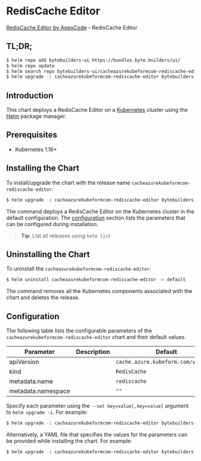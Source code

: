 # RedisCache Editor

[RedisCache Editor by AppsCode](https://byte.builders) - RedisCache Editor

## TL;DR;

```bash
$ helm repo add bytebuilders-ui https://bundles.byte.builders/ui/
$ helm repo update
$ helm search repo bytebuilders-ui/cacheazurekubeformcom-rediscache-editor --version=v0.4.18
$ helm upgrade -i cacheazurekubeformcom-rediscache-editor bytebuilders-ui/cacheazurekubeformcom-rediscache-editor -n default --create-namespace --version=v0.4.18
```

## Introduction

This chart deploys a RedisCache Editor on a [Kubernetes](http://kubernetes.io) cluster using the [Helm](https://helm.sh) package manager.

## Prerequisites

- Kubernetes 1.16+

## Installing the Chart

To install/upgrade the chart with the release name `cacheazurekubeformcom-rediscache-editor`:

```bash
$ helm upgrade -i cacheazurekubeformcom-rediscache-editor bytebuilders-ui/cacheazurekubeformcom-rediscache-editor -n default --create-namespace --version=v0.4.18
```

The command deploys a RedisCache Editor on the Kubernetes cluster in the default configuration. The [configuration](#configuration) section lists the parameters that can be configured during installation.

> **Tip**: List all releases using `helm list`

## Uninstalling the Chart

To uninstall the `cacheazurekubeformcom-rediscache-editor`:

```bash
$ helm uninstall cacheazurekubeformcom-rediscache-editor -n default
```

The command removes all the Kubernetes components associated with the chart and deletes the release.

## Configuration

The following table lists the configurable parameters of the `cacheazurekubeformcom-rediscache-editor` chart and their default values.

|     Parameter      | Description |                    Default                     |
|--------------------|-------------|------------------------------------------------|
| apiVersion         |             | <code>cache.azure.kubeform.com/v1alpha1</code> |
| kind               |             | <code>RedisCache</code>                        |
| metadata.name      |             | <code>rediscache</code>                        |
| metadata.namespace |             | <code>""</code>                                |


Specify each parameter using the `--set key=value[,key=value]` argument to `helm upgrade -i`. For example:

```bash
$ helm upgrade -i cacheazurekubeformcom-rediscache-editor bytebuilders-ui/cacheazurekubeformcom-rediscache-editor -n default --create-namespace --version=v0.4.18 --set apiVersion=cache.azure.kubeform.com/v1alpha1
```

Alternatively, a YAML file that specifies the values for the parameters can be provided while
installing the chart. For example:

```bash
$ helm upgrade -i cacheazurekubeformcom-rediscache-editor bytebuilders-ui/cacheazurekubeformcom-rediscache-editor -n default --create-namespace --version=v0.4.18 --values values.yaml
```
